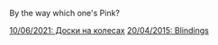 By the way which one's Pink?  
  
[10/06/2021: Доски на колесах](https://somelun.github.io/skateboarding.html)
[20/04/2015: Blindings](https://somelun.github.io/blindings.html)
